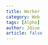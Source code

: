 ```yaml
---
title: Worker
category: Web
tags: [Alpha]
author: JQiue
article: false
---
```


<!-- to be updated -->